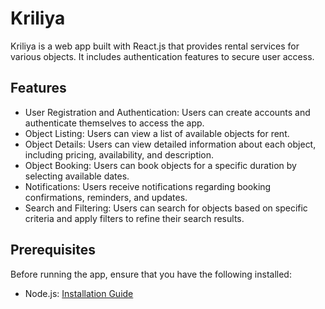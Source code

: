 # Kriliya

Kriliya is a web app built with React.js that provides rental services for various objects. It includes authentication features to secure user access.

## Features

- User Registration and Authentication: Users can create accounts and authenticate themselves to access the app.
- Object Listing: Users can view a list of available objects for rent.
- Object Details: Users can view detailed information about each object, including pricing, availability, and description.
- Object Booking: Users can book objects for a specific duration by selecting available dates.
- Notifications: Users receive notifications regarding booking confirmations, reminders, and updates.
- Search and Filtering: Users can search for objects based on specific criteria and apply filters to refine their search results.

## Prerequisites

Before running the app, ensure that you have the following installed:

- Node.js: [Installation Guide](https://nodejs.org/en/download/)

